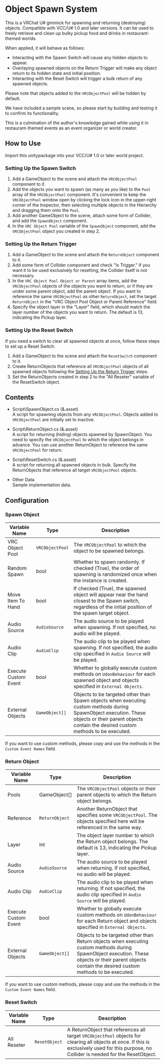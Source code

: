 # Object Spawn System
This is a VRChat U# gimmick for spawning and returning (destroying) objects. Compatible with VCC/U# 1.0 and later versions. It can be used to freely retrieve and clean up bulky pickup food and drinks in restaurant-themed worlds.

When applied, it will behave as follows:

* Interacting with the Spawn Switch will cause any hidden objects to appear.
* Overlaying spawned objects on the Return Trigger will make any object return to its hidden state and initial position.
* Interacting with the Reset Switch will trigger a bulk return of any spawned objects.

Please note that objects added to the `VRCObjectPool` will be hidden by default.

We have included a sample scene, so please start by building and testing it to confirm its functionality.

This is a culmination of the author's knowledge gained while using it in restaurant-themed events as an event organizer or world creator.

## How to Use

Import this unitypackage into your VCC/U# 1.0 or later world project.

### Setting Up the Spawn Switch
1. Add a GameObject to the scene and attach the `VRCObjectPool` component to it.
2. Add the objects you want to spawn (as many as you like) to the `Pool` array of the `VRCObjectPool` component. It's convenient to keep the `VRCObjectPool` window open by clicking the lock icon in the upper-right corner of the Inspector, then selecting multiple objects in the Hierarchy and dragging them onto the `Pool`.
3. Add another GameObject to the scene, attach some form of Collider, and add the `SpawnObject` component.
4. In the `VRC Object Pool` variable of the `SpawnObject` component, add the `VRCObjectPool` object you created in step 2.

### Setting Up the Return Trigger
1. Add a GameObject to the scene and attach the `ReturnObject` component to it.
2. Add some form of Collider component and check "Is Trigger." If you want it to be used exclusively for resetting, the Collider itself is not necessary.
3. In the `VRC Object Pool Object or Parent` array items, add the `VRCObjectPool` objects of the objects you want to return, or if they are under some parent object, add the parent object. If you want to reference the same `VRCObjectPool` as other `ReturnObject`, set the target `ReturnObject` in the "VRC Object Pool Object or Parent Reference" field.
4. Specify the object layer in the "Layer" field, which should match the layer number of the objects you want to return. The default is 13, indicating the Pickup layer.

### Setting Up the Reset Switch
If you need a switch to clear all spawned objects at once, follow these steps to set up a Reset Switch.

1. Add a GameObject to the scene and attach the `ResetSwitch` component to it.
2. Create ReturnObjects that reference all `VRCObjectPool` objects of all spawned objects following the [Setting Up the Return Trigger](#Setting-Up-the-Return-Trigger) steps.
3. Set the ReturnObjects created in step 2 to the "All Reseter" variable of the ResetSwitch object.

## Contents

* Script\SpawnObject.cs (&.asset)  
A script for spawning objects from any `VRCObjectPool`. Objects added to `VRCObjectPool` are initially set to inactive.

* Script\ReturnObject.cs (&.asset)  
A script for returning (hiding) objects spawned by SpawnObject. You need to specify the `VRCObjectPool` to which the object belongs in advance. You can use another ReturnObject to reference the same `VRCObjectPool` for return.

* Script\ResetSwitch.cs (&.asset)  
A script for returning all spawned objects in bulk. Specify the ReturnObjects that reference all target `VRCObjectPool` objects.

* Other Data  
Sample implementation data.

## Configuration

### Spawn Object

| Variable Name | Type | Description |
|--------|---|------|
| VRC Object Pool | `VRCObjectPool` | The `VRCObjectPool` to which the object to be spawned belongs. |
| Random Spawn | bool | Whether to spawn randomly. If checked (True), the order of spawning is randomized once when the instance is created. |
| Move Item To Hand | bool | If checked (True), the spawned object will appear near the hand closest to the Spawn switch, regardless of the initial position of the spawn target object. |
| Audio Source | `AudioSource` | The audio source to be played when spawning. If not specified, no audio will be played. |
| Audio Clip | `AudioClip` | The audio clip to be played when spawning. If not specified, the audio clip specified in `Audio Source` will be played. |
| Execute Custom Event | bool | Whether to globally execute custom methods on `UdonBehaviour` for each spawned object and objects specified in `External Objects`. |
| External Objects | `GameObject[]` | Objects to be targeted other than Spawn objects when executing custom methods during SpawnObject execution. These objects or their parent objects contain the desired custom methods to be executed.

If you want to use custom methods, please copy and use the methods in the `Custom Event Names` field.

### Return Object

| Variable Name | Type | Description |
|--------|---|------|
| Pools | GameObject[] | The `VRCObjectPool` objects or their parent objects to which the Return object belongs. |
| Reference | `ReturnObject` | Another ReturnObject that specifies some `VRCObjectPool`. The objects specified here will be referenced in the same way. |
| Layer | int | The object layer number to which the Return object belongs. The default is 13, indicating the Pickup layer. |
| Audio Source | `AudioSource` | The audio source to be played when returning. If not specified, no audio will be played. |
| Audio Clip | `AudioClip` | The audio clip to be played when returning. If not specified, the audio clip specified in `Audio Source` will be played. |
| Execute Custom Event | bool | Whether to globally execute custom methods on `UdonBehaviour` for each Return object and objects specified in `External Objects`. |
| External Objects | `GameObject[]` | Objects to be targeted other than Return objects when executing custom methods during SpawnObject execution. These objects or their parent objects contain the desired custom methods to be executed.

If you want to use custom methods, please copy and use the methods in the `Custom Event Names` field.

### Reset Switch

| Variable Name | Type | Description |
|--------|---|------|
| All Reseter | `ResetObject` | A ReturnObject that references all target `VRCObjectPool` objects for clearing all objects at once. If this is exclusively used for this purpose, no Collider is needed for the ResetObject. |